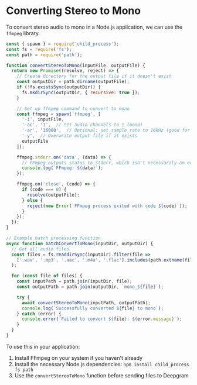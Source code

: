 # Converting Stereo to Mono

To convert stereo audio to mono in a Node.js application, we can use the `ffmpeg` library.

```javascript
const { spawn } = require('child_process');
const fs = require('fs');
const path = require('path');

function convertStereoToMono(inputFile, outputFile) {
  return new Promise((resolve, reject) => {
    // Create directory for the output file if it doesn't exist
    const outputDir = path.dirname(outputFile);
    if (!fs.existsSync(outputDir)) {
      fs.mkdirSync(outputDir, { recursive: true });
    }

    // Set up ffmpeg command to convert to mono
    const ffmpeg = spawn('ffmpeg', [
      '-i', inputFile,
      '-ac', '1',  // Set audio channels to 1 (mono)
      '-ar', '16000',  // Optional: set sample rate to 16kHz (good for speech recognition)
      '-y',  // Overwrite output file if it exists
      outputFile
    ]);

    ffmpeg.stderr.on('data', (data) => {
      // FFmpeg outputs status to stderr, which isn't necessarily an error
      console.log(`FFmpeg: ${data}`);
    });

    ffmpeg.on('close', (code) => {
      if (code === 0) {
        resolve(outputFile);
      } else {
        reject(new Error(`FFmpeg process exited with code ${code}`));
      }
    });
  });
}

// Example batch processing function
async function batchConvertToMono(inputDir, outputDir) {
  // Get all audio files
  const files = fs.readdirSync(inputDir).filter(file =>
    ['.wav', '.mp3', '.aac', '.m4a', '.flac'].includes(path.extname(file).toLowerCase())
  );

  for (const file of files) {
    const inputPath = path.join(inputDir, file);
    const outputPath = path.join(outputDir, `mono_${file}`);

    try {
      await convertStereoToMono(inputPath, outputPath);
      console.log(`Successfully converted ${file} to mono`);
    } catch (error) {
      console.error(`Failed to convert ${file}: ${error.message}`);
    }
  }
}
```

To use this in your application:

1. Install FFmpeg on your system if you haven't already
2. Install the necessary Node.js dependencies: `npm install child_process fs path`
3. Use the `convertStereoToMono` function before sending files to Deepgram
